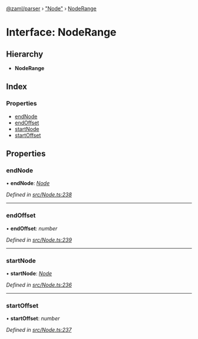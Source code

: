 [@zaml/parser](../README.md) › ["Node"](../modules/_node_.md) › [NodeRange](_node_.noderange.md)

# Interface: NodeRange

## Hierarchy

* **NodeRange**

## Index

### Properties

* [endNode](_node_.noderange.md#endnode)
* [endOffset](_node_.noderange.md#endoffset)
* [startNode](_node_.noderange.md#startnode)
* [startOffset](_node_.noderange.md#startoffset)

## Properties

###  endNode

• **endNode**: *[Node](../classes/_node_.node.md)*

*Defined in [src/Node.ts:238](https://github.com/nexushubs/zaml-lang/blob/4389e8b/packages/zaml-parser/src/Node.ts#L238)*

___

###  endOffset

• **endOffset**: *number*

*Defined in [src/Node.ts:239](https://github.com/nexushubs/zaml-lang/blob/4389e8b/packages/zaml-parser/src/Node.ts#L239)*

___

###  startNode

• **startNode**: *[Node](../classes/_node_.node.md)*

*Defined in [src/Node.ts:236](https://github.com/nexushubs/zaml-lang/blob/4389e8b/packages/zaml-parser/src/Node.ts#L236)*

___

###  startOffset

• **startOffset**: *number*

*Defined in [src/Node.ts:237](https://github.com/nexushubs/zaml-lang/blob/4389e8b/packages/zaml-parser/src/Node.ts#L237)*
